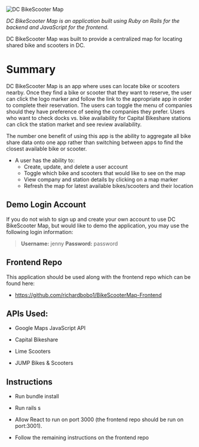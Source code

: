 
![DC BikeScooter Map](/src/assets/preview-screenshot.png)

*DC BikeScooter Map is an application built using Ruby on Rails for the backend and JavaScript for the frontend.*

DC BikeScooter Map was built to provide a centralized map for locating shared bike and scooters in DC. 

# Summary 

DC BikeScooter Map is an app where uses can locate bike or scooters nearby. Once they find a bike or scooter that they want to reserve, the user can click the logo marker and follow the link to the appropriate app in order to complete their reservation. The users can toggle the menu of companies should they have preference of seeing the companies they prefer. Users who want to check docks vs. bike availability for Capital Bikeshare stations can click the station market and see review availability. 

The number one benefit of using this app is the ability to aggregate all bike share data onto one app rather than switching between apps to find the closest available bike or scooter. 

* A user has the ability to:
     * Create, update, and delete a user account
     * Toggle which bike and scooters that would like to see on the map
     * View company and station details by clicking on a map marker
     * Refresh the map for latest available bikes/scooters and their location 
     

## Demo Login Account

If you do not wish to sign up and create your own account to use DC BikeScooter Map, but would like to demo
the application, you may use the following login information:

> **Username:** jenny
> **Password:** password

## Frontend Repo

This application should be used along with the frontend repo which can be found here: 
* https://github.com/richardbobo1/BikeScooterMap-Frontend


## APIs Used:

* Google Maps JavaScript API

* Capital Bikeshare

* Lime Scooters

* JUMP Bikes & Scooters


## Instructions

* Run bundle install 

* Run rails s 

* Allow React to run on port 3000 (the frontend repo should be run on port:3001).

* Follow the remaining instructions on the frontend repo

